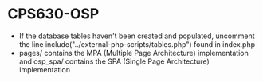 # CPS630-OSP
- If the database tables haven't been created and populated, uncomment the line include("../external-php-scripts/tables.php") found in index.php
- pages/ contains the MPA (Multiple Page Architecture) implementation and osp_spa/ contains the SPA (Single Page Architecture) implementation
